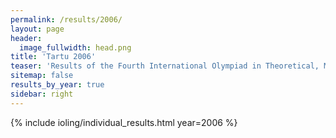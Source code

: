 ```yaml
---
permalink: /results/2006/
layout: page
header:
  image_fullwidth: head.png
title: 'Tartu 2006'
teaser: 'Results of the Fourth International Olympiad in Theoretical, Mathematical and Applied Linguistics'
sitemap: false
results_by_year: true
sidebar: right
---
```


{% include ioling/individual_results.html year=2006 %}